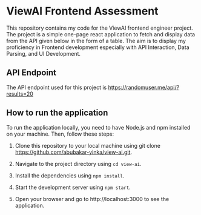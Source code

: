 # ViewAI Frontend Assessment

This repository contains my code for the ViewAI frontend engineer project. The project is a simple one-page react application to fetch and display data from the API given below in the form of a table. The aim is to display my proficiency in Frontend development especially with API Interaction, Data Parsing, and UI Development.

## API Endpoint
The API endpoint used for this project is
https://randomuser.me/api/?results=20
## How to run the application

To run the application locally, you need to have Node.js and npm installed on your machine. Then, follow these steps:

1. Clone this repository to your local machine using git clone https://github.com/abubakar-yinka/view-ai.git.

2. Navigate to the project directory using `cd view-ai`.

3. Install the dependencies using `npm install`.

4. Start the development server using `npm start`.

5. Open your browser and go to http://localhost:3000 to see the application.
